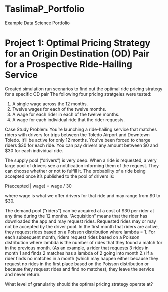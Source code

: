 # TaslimaP_Portfolio
Example Data Science Portfolio

# Project 1: Optimal Pricing Strategy for an Origin Destination (OD) Pair for a Prospective Ride-Hailing Service

Created simulation run scenarios to find out the optimal ride pricing strategy for a specific OD pair
The following four pricing stratgeies were tested:
1.	A single wage across the 12 months.
2.	Twelve wages for each of the twelve months.
3.	A wage for each rider in each of the twelve months.
4.	A wage for each individual ride that the rider requests.

Case Study Problem:
You’re launching a ride-hailing service that matches riders with drivers for trips between the Toledo Airport and Downtown Toledo. It’ll be active for only 12 months. You’ve been forced to charge riders $30 for each ride. You can pay drivers any amount between $0 and $30 for each individual ride.

The supply pool (“drivers”) is very deep. When a ride is requested, a very large pool of drivers see a notification informing them of the request. They can choose whether or not to fulfill it. The probability of a ride being accepted once it’s published to the pool of drivers is:

P(accepted | wage) = wage / 30

where wage is what we offer drivers for that ride and may range from $0 to $30.

The demand pool (“riders”) can be acquired at a cost of $30 per rider at any time during the 12 months. “Acquisition” means that the rider has downloaded the app and may request rides. Requested rides may or may not be accepted by the driver pool. In the first month that riders are active, they request rides based on a Poisson distribution where lambda = 1. For each subsequent month, riders request rides based on a Poisson distribution where lambda is the number of rides that they found a match for in the previous month. (As an example, a rider that requests 3 rides in month 1 and finds 2 matches has a lambda of 2 going into month 2.) If a rider finds no matches in a month (which may happen either because they request no rides in the first place based on the Poisson distribution or because they request rides and find no matches), they leave the service and never return.

What level of granularity should the optimal pricing strategy operate at?

